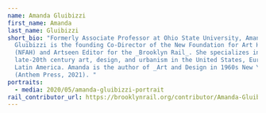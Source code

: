 ```yaml
---
name: Amanda Gluibizzi
first_name: Amanda
last_name: Gluibizzi
short_bio: "Formerly Associate Professor at Ohio State University, Amanda
  Gluibizzi is the founding Co-Director of the New Foundation for Art History
  (NFAH) and Artseen Editor for the _Brooklyn Rail_. She specializes in mid- and
  late-20th century art, design, and urbanism in the United States, Europe, and
  Latin America. Amanda is the author of _Art and Design in 1960s New York_
  (Anthem Press, 2021). "
portraits:
  - media: 2020/05/amanda-gluibizzi-portrait
rail_contributor_url: https://brooklynrail.org/contributor/Amanda-Gluibizzi
---
```

